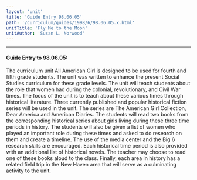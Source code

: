 ```yaml
---
layout: 'unit'
title: 'Guide Entry 98.06.05'
path: '/curriculum/guides/1998/6/98.06.05.x.html'
unitTitle: 'Fly Me to the Moon'
unitAuthor: 'Susan L. Norwood'
---
```


<body>
<hr/>
 <h4>
  Guide Entry to 98.06.05:
 </h4>
 The curriculum unit All American Girl is designed to be used for fourth and fifth grade students. The unit was written to enhance the present Social Studies curriculum for these grade levels. The unit will teach students about the role that women had during the colonial, revolutionary, and Civil War times. The focus of the unit is to teach about these various times through historical literature. Three currently published and popular historical fiction series will be used in the unit.   The series are The American Girl Collection, Dear America and American Diaries. The students will read two books from the corresponding historical series about girls living during these three time periods in history. The students will also be given a list of women who played an important role during these times and asked to do research on them and create a timeline. The use of the media center and the Big 6 research skills are encouraged.  Each historical time period is also provided with an additional list of historical novels. The teacher may choose to read one of these books aloud to the class. Finally, each area in history has a related field trip in the New Haven area that will serve as a culminating activity to the unit.

</body>
